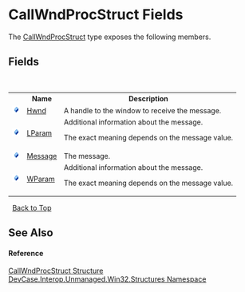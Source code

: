 # CallWndProcStruct Fields
 

The <a href="T_DevCase_Interop_Unmanaged_Win32_Structures_CallWndProcStruct">CallWndProcStruct</a> type exposes the following members.


## Fields
&nbsp;<table><tr><th></th><th>Name</th><th>Description</th></tr><tr><td>![Public field](media/pubfield.gif "Public field")</td><td><a href="F_DevCase_Interop_Unmanaged_Win32_Structures_CallWndProcStruct_Hwnd">Hwnd</a></td><td>
A handle to the window to receive the message.</td></tr><tr><td>![Public field](media/pubfield.gif "Public field")</td><td><a href="F_DevCase_Interop_Unmanaged_Win32_Structures_CallWndProcStruct_LParam">LParam</a></td><td>
Additional information about the message. 

 The exact meaning depends on the message value.</td></tr><tr><td>![Public field](media/pubfield.gif "Public field")</td><td><a href="F_DevCase_Interop_Unmanaged_Win32_Structures_CallWndProcStruct_Message">Message</a></td><td>
The message.</td></tr><tr><td>![Public field](media/pubfield.gif "Public field")</td><td><a href="F_DevCase_Interop_Unmanaged_Win32_Structures_CallWndProcStruct_WParam">WParam</a></td><td>
Additional information about the message. 

 The exact meaning depends on the message value.</td></tr></table>&nbsp;
<a href="#callwndprocstruct-fields">Back to Top</a>

## See Also


#### Reference
<a href="T_DevCase_Interop_Unmanaged_Win32_Structures_CallWndProcStruct">CallWndProcStruct Structure</a><br /><a href="N_DevCase_Interop_Unmanaged_Win32_Structures">DevCase.Interop.Unmanaged.Win32.Structures Namespace</a><br />